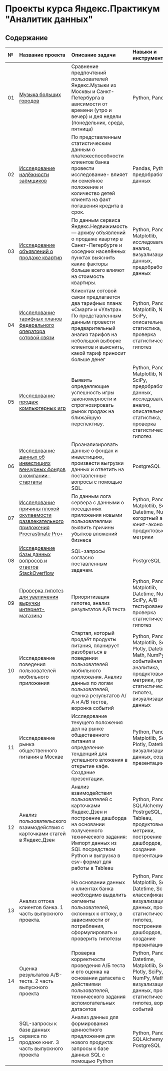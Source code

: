 # Проекты курса Яндекс.Практикум "Аналитик данных"

## Содержание

| №  |Название проекта         | Описание задачи                        | Навыки и инструменты  |
| :-------- | :------------------------------------- | :------------------------- | :---------------------- |
|01|[Музыка больших городов](https://github.com/IrinaNikolskaya/Yandex_Practicum_Data_Analist/tree/main/01%20Базовый%20Python)|Сравнение предпочтений пользователей Яндекс.Музыки из Москвы и Санкт-Петербурга в ависимости от времени (утро и вечер) и дня недели (понедельник, среда, пятница)|Python, Pandas|
|02|[Исследование надёжности заёмщиков](https://github.com/IrinaNikolskaya/Yandex_Practicum_Data_Analist/tree/main/02%20Предобработка%20данных)|По представленным статистическим данным о платежеспособности клиентов банка провести исследование- влияет ли семейное положение и количество детей клиента на факт погашения кредита в срок.|Pandas, Python, предобработка данных|
|03|[Исследование объявлений о продаже квартир](https://github.com/IrinaNikolskaya/Yandex_Practicum_Data_Analist/tree/main/03%20Исследовательский%20анализ%20данных)|По данным сервиса Яндекс.Недвижимость — архиву объявлений о продаже квартир в Санкт-Петербурге и соседних населённых пунктах выяснить какие факторы больше всего влияют на стоимость квартиры.|Python, Pandas, Matplotlib, исследовательский анализ, визуализация данных, предобработка данных|
|04|[Исследование тарифных планов федерального оператора сотовой связи](https://github.com/IrinaNikolskaya/Yandex_Practicum_Data_Analist/tree/main/04%20Статистический%20анализ%20данных)|Клиентам сотовой связи предлагается два тарифных плана: «Смарт» и «Ультра». По представленным данным провести предварительный анализ тарифов на небольшой выборке клиентов и выяснить, какой тариф приносит больше денег|Python, Pandas, Matplotlib, NumPy, SciPy, описательная статистика, проверка статистических гипотез|
|05|[Исследование продаж компьютерных игр](https://github.com/IrinaNikolskaya/Yandex_Practicum_Data_Analist/tree/main/05%20Сборный%20проект%201)|Выявить определяющие успешность игры закономерности и спрогнозировать рынок продаж на ближайшую перспективу.|Python, Pandas, Matplotlib, NumPy, SciPy, предобработка данных, исследовательский анализ, описательная статистика, проверка статистических гипотез|
|06|[Исследование данных об инвестициях венчурных фондов в компании-стартапы](https://github.com/IrinaNikolskaya/Yandex_Practicum_Data_Analist/tree/main/06%20Базовый%20SQL)|Проанализировать данные о фондах и инвестициях, произвести выгрузки данных и ответить на поставленные вопросы с помощью SQL.|PostgreSQL|
|07|[Исследование причины плохой окупаемости развлекательного приложения Procrastinate Pro+](https://github.com/IrinaNikolskaya/Yandex_Practicum_Data_Analist/tree/main/07%20Анализ%20бизнес-%20показателей)|По данным лога сервера с данными о посещениях приложения новыми пользователями выявить причины убытков вложений бизнеса|Python, Pandas, Matplotlib, Seaborn, Datetime, NumPy, когортный анализ, юнит-экономика, продуктовые метрики
|08|[Исследование базы данных вопросов и ответов StackOverflow](https://github.com/IrinaNikolskaya/Yandex_Practicum_Data_Analist/tree/main/08%20Продвинутый%20SQL)|SQL-запросы согласно поставленным задачам.|PostgreSQL
|09|[Проверка гипотез для увеличения выручки интернет-магазина](https://github.com/IrinaNikolskaya/Yandex_Practicum_Data_Analist/tree/main/09%20Принятие%20решений%20в%20бизнесе)|Приоритизация гипотез, анализ результатов А/В теста|Python, Pandas, Matplotlib, Datetime, NumPy, SciPy, А/В-тестирование, проверка статистических гипотез|
|10|Исследование поведения пользователей мобильного приложения|Стартап, который продаёт продукты питания, планирует разобраться в поведении пользователей мобильного приложения. Анализ данных по логам пользователей, оценка результатов А/А и А/В тестов, воронка событий|Python, Pandas, Matplotlib, Seaborn, Plotly, Datetime, Math, NumPy, событийная аналитика, продуктовые метрики, проверка статистических гипотез, визуализация данных|
|11|Исследование рынка общественного питания в Москве|Исследование текущего положения дел на рынке общественного питания и определение тенденций для успешного вложения в открытие кафе. Создание презентации.|Python, Pandas, Matplotlib, Seaborn, Plotly, Datetime, визуализация данных, создание презентации|
|12|Анализ пользовательского взаимодействия с карточками статей в Яндекс.Дзен|Анализ взаимодействия пользователей с карточками Яндекс.Дзен и построение дашборда на основании полученного технического задания: Импорт данных из SQL посредством Python и выгрузка в csv-формат для работы в Tableau|Python, Pandas, SQLAlchemy, PostrgeSQL, Tableau, продуктовые метрики, построение дашбордов, создание презентации|
|13|Анализ оттока клиентов банка. 1 часть выпускного проекта.|На основании данных о клиентах банка необходимо выделить сегменты пользователей, склонных к оттоку, в зависимости от потребления, сформулировать и проверить гипотезы|Python, Pandas, Matplotlib, Seaborn, Datetime, SciPy, классификация, визуализация данных, проверка статистических гипотез, построение дашбордов, создание презентации|
|14|Оценка результатов A/B-теста. 2 часть выпускного проекта|Проверка корректности проведения А/Б теста и его оценка на основании датасета с действиями пользователей, технического задания вспомогательных датасетов|Python, Pandas, Datetime, Matplotlib, Seaborn, Plotly, SciPy, NumPy, Math, визуализация данных, проверка статистических гипотез, воронка событий|
|15|SQL-запросы к базе данных сервиса по продаже книг. 3 часть выпускного проекта|Анализ данных для формирования ценностного предложения для нового продукта: запросы к базе данных SQL с помощью Python|Python, Pandas, SQLAlchemy, PostgreSQL|
